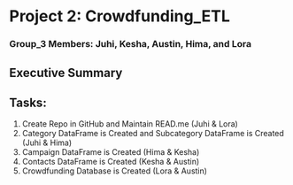 # Project 2: Crowdfunding_ETL

### Group_3 Members: Juhi, Kesha, Austin, Hima, and Lora

## Executive Summary

## Tasks:
1. Create Repo in GitHub and Maintain READ.me (Juhi & Lora)
2. Category DataFrame is Created and Subcategory DataFrame is Created (Juhi & Hima)
3. Campaign DataFrame is Created (Hima & Kesha)
4. Contacts DataFrame is Created (Kesha & Austin)
5. Crowdfunding Database is Created (Lora & Austin)
